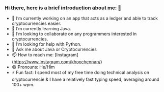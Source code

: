 ### Hi there, here is a brief introduction about me: 👋

- 🔭 I’m currently working on an app that acts as a ledger and able to track cryptocurrencies easier.
- 🌱 I’m currently learning Java.
- 👯 I’m looking to collaborate on any programmers interested in cryptocurrencies.
- 🤔 I’m looking for help with Python.
- 💬 Ask me about Java or Cryptocurrencies
- 📫 How to reach me: [Instagram] (https://www.instagram.com/khoochennan/)
- 😄 Pronouns: He/Him
- ⚡ Fun fact: I spend most of my free time doing technical analysis on cryptocurrencie & I have a relatively fast typing speed, averaging around 100+ wpm.
